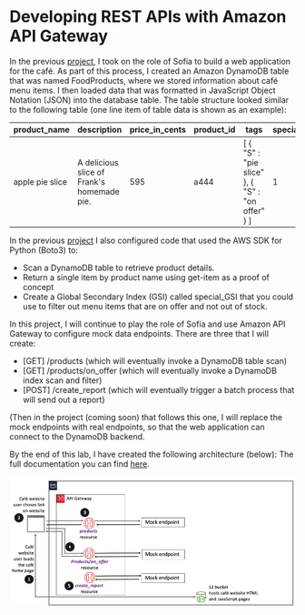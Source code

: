 # Developing REST APIs with Amazon API Gateway

In the previous [project](https://github.com/oulanikkinen/aws-working-with-dynamodb), I took on the role of Sofía to build a web application for the café. As part of this process, I created an Amazon DynamoDB table that was named FoodProducts, where we stored information about café menu items. I then loaded data that was formatted in JavaScript Object Notation (JSON) into the database table. The table structure looked similar to the following table (one line item of table data is shown as an example):

| product_name | description | price_in_cents | product_id | tags | special |
|---|---|---|---|---|---|
| apple pie slice | A delicious slice of Frank's homemade pie. | 595 | a444 | [ { "S" : "pie slice" }, { "S" : "on offer" } ] | 1 |

In the previous [project](https://github.com/oulanikkinen/aws-working-with-dynamodb) I also configured code that used the AWS SDK for Python (Boto3) to:

- Scan a DynamoDB table to retrieve product details.
- Return a single item by product name using get-item as a proof of concept
- Create a Global Secondary Index (GSI) called special_GSI that you could use to filter out menu items that are on offer and not out of stock.

In this project, I will continue to play the role of Sofía and use Amazon API Gateway to configure mock data endpoints. There are three that I will create:

- [GET] /products (which will eventually invoke a DynamoDB table scan)
- [GET] /products/on_offer (which will eventually invoke a DynamoDB index scan and filter)
- [POST] /create_report (which will eventually trigger a batch process that will send out a report)

(Then in the project (coming soon) that follows this one, I will replace the mock endpoints with real endpoints, so that the web application can connect to the DynamoDB backend.

By the end of this lab, I have created the following architecture (below):
The full documentation you can find [here](restapi.ipynb).

![end-arch](images/end-arch.png)